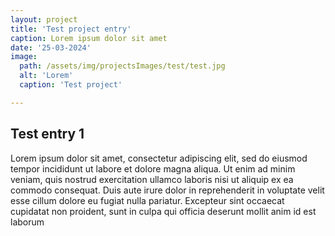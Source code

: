 ```yaml
---
layout: project
title: 'Test project entry'
caption: Lorem ipsum dolor sit amet
date: '25-03-2024'
image: 
  path: /assets/img/projectsImages/test/test.jpg
  alt: 'Lorem'
  caption: 'Test project'

---
```

## Test entry 1
Lorem ipsum dolor sit amet, consectetur adipiscing elit, sed do eiusmod tempor incididunt ut labore et dolore magna aliqua. Ut enim ad minim veniam, quis nostrud exercitation ullamco laboris nisi ut aliquip ex ea commodo consequat. Duis aute irure dolor in reprehenderit in voluptate velit esse cillum dolore eu fugiat nulla pariatur. Excepteur sint occaecat cupidatat non proident, sunt in culpa qui officia deserunt mollit anim id est laborum
